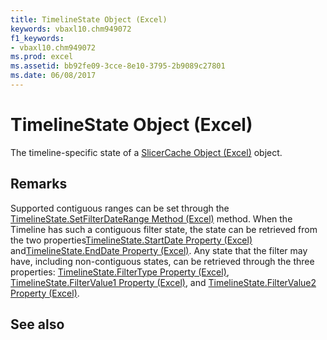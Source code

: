 ```yaml
---
title: TimelineState Object (Excel)
keywords: vbaxl10.chm949072
f1_keywords:
- vbaxl10.chm949072
ms.prod: excel
ms.assetid: bb92fe09-3cce-8e10-3795-2b9089c27801
ms.date: 06/08/2017
---
```



# TimelineState Object (Excel)

The timeline-specific state of a [SlicerCache Object (Excel)](slicercache-object-excel.md) object.


## Remarks

Supported contiguous ranges can be set through the [TimelineState.SetFilterDateRange Method (Excel)](timelinestate-setfilterdaterange-method-excel.md) method. When the Timeline has such a contiguous filter state, the state can be retrieved from the two properties[TimelineState.StartDate Property (Excel)](timelinestate-startdate-property-excel.md) and[TimelineState.EndDate Property (Excel)](timelinestate-enddate-property-excel.md). Any state that the filter may have, including non-contiguous states, can be retrieved through the three properties: [TimelineState.FilterType Property (Excel)](timelinestate-filtertype-property-excel.md), [TimelineState.FilterValue1 Property (Excel)](timelinestate-filtervalue1-property-excel.md), and [TimelineState.FilterValue2 Property (Excel)](timelinestate-filtervalue2-property-excel.md).


## See also



